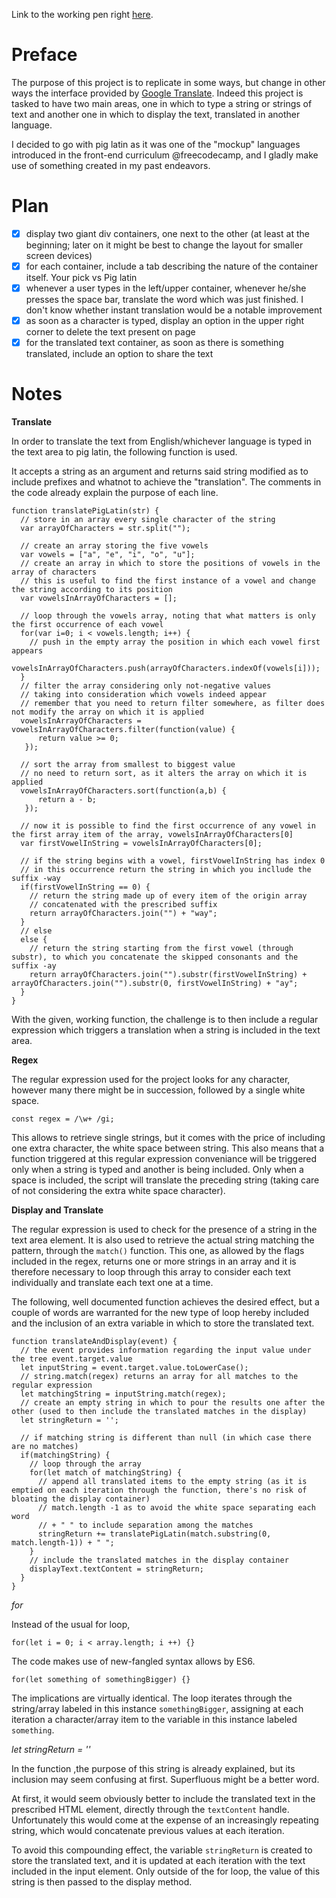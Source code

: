 Link to the working pen right [here](https://codepen.io/borntofrappe/full/VxKgQw/).

# Preface
The purpose of this project is to replicate in some ways, but change in other ways the interface provided by [Google Translate](https://translate.google.com/). Indeed this project is tasked to have two main areas, one in which to type a string or strings of text and another one in which to display the text, translated in another language.

I decided to go with pig latin as it was one of the "mockup" languages introduced in the front-end curriculum @freecodecamp, and I gladly make use of something created in my past endeavors.

# Plan
- [x] display two giant div containers, one next to the other (at least at the beginning; later on it might be best to change the layout for smaller screen devices)
- [x] for each container, include a tab describing the nature of the container itself. Your pick vs Pig latin
- [x] whenever a user types in the left/upper container, whenever he/she presses the space bar, translate the word which was just finished. I don't know whether instant translation would be a notable improvement
- [x] as soon as a character is typed, display an option in the upper right corner to delete the text present on page
- [x] for the translated text container, as soon as there is something translated, include an option to share the text

# Notes 

**Translate**

In order to translate the text from English/whichever language is typed in the text area to pig latin, the following function is used.

It accepts a string as an argument and returns said string modified as to include prefixes and whatnot to achieve the "translation". The comments in the code already explain the purpose of each line.

```JS
function translatePigLatin(str) {
  // store in an array every single character of the string
  var arrayOfCharacters = str.split("");

  // create an array storing the five vowels
  var vowels = ["a", "e", "i", "o", "u"];
  // create an array in which to store the positions of vowels in the array of characters
  // this is useful to find the first instance of a vowel and change the string according to its position
  var vowelsInArrayOfCharacters = [];

  // loop through the vowels array, noting that what matters is only the first occurrence of each vowel
  for(var i=0; i < vowels.length; i++) {
    // push in the empty array the position in which each vowel first appears
    vowelsInArrayOfCharacters.push(arrayOfCharacters.indexOf(vowels[i]));
  }
  // filter the array considering only not-negative values
  // taking into consideration which vowels indeed appear
  // remember that you need to return filter somewhere, as filter does not modify the array on which it is applied
  vowelsInArrayOfCharacters = vowelsInArrayOfCharacters.filter(function(value) {
      return value >= 0;
   });

  // sort the array from smallest to biggest value
  // no need to return sort, as it alters the array on which it is applied
  vowelsInArrayOfCharacters.sort(function(a,b) {
      return a - b;
   });

  // now it is possible to find the first occurrence of any vowel in the first array item of the array, vowelsInArrayOfCharacters[0]
  var firstVowelInString = vowelsInArrayOfCharacters[0];

  // if the string begins with a vowel, firstVowelInString has index 0
  // in this occurrence return the string in which you incllude the suffix -way
  if(firstVowelInString == 0) {
    // return the string made up of every item of the origin array
    // concatenated with the prescribed suffix
    return arrayOfCharacters.join("") + "way";
  }
  // else
  else {
    // return the string starting from the first vowel (through substr), to which you concatenate the skipped consonants and the suffix -ay
    return arrayOfCharacters.join("").substr(firstVowelInString) + arrayOfCharacters.join("").substr(0, firstVowelInString) + "ay";
  }
}
```

With the given, working function, the challenge is to then include a regular expression which triggers a translation when a string is included in the text area.

**Regex**

The regular expression used for the project looks for any character, however many there might be in succession, followed by a single white space.

```JS
const regex = /\w+ /gi;
```

This allows to retrieve single strings, but it comes with the price of including one extra character, the white space between string. This also means that a function triggered at this regular expression conveniance will be triggered only when a string is typed and another is being included. Only when a space is included, the script will translate the preceding string (taking care of not considering the extra white space character).


**Display and Translate**

The regular expression is used to check for the presence of a string in the text area element. It is also used to retrieve the actual string matching the pattern, through the `match()` function. This one, as allowed by the flags included in the regex, returns one or more strings in an array and it is therefore necessary to loop through this array to consider each text individually and translate each text one at a time.

The following, well documented function achieves the desired effect, but a couple of words are warranted for the new type of loop hereby included and the inclusion of an extra variable in which to store the translated text.

```JS
function translateAndDisplay(event) {
  // the event provides information regarding the input value under the tree event.target.value
  let inputString = event.target.value.toLowerCase();
  // string.match(regex) returns an array for all matches to the regular expression
  let matchingString = inputString.match(regex);
  // create an empty string in which to pour the results one after the other (used to then include the translated matches in the display)
  let stringReturn = '';
  
  // if matching string is different than null (in which case there are no matches)
  if(matchingString) {
    // loop through the array 
    for(let match of matchingString) {
      // append all translated items to the empty string (as it is emptied on each iteration through the function, there's no risk of bloating the display container)
      // match.length -1 as to avoid the white space separating each word
      // + " " to include separation among the matches 
      stringReturn += translatePigLatin(match.substring(0, match.length-1)) + " ";
    }
    // include the translated matches in the display container
    displayText.textContent = stringReturn;
  }
}
```

*for*

Instead of the usual for loop, 

```JS
for(let i = 0; i < array.length; i ++) {}
```

The code makes use of new-fangled syntax allows by ES6.

```
for(let something of somethingBigger) {}
```

The implications are virtually identical. The loop iterates through the string/array labeled in this instance `somethingBigger`, assigning at each iteration a character/array item to the variable in this instance labeled `something`.

*let stringReturn = ''*

In the function ,the purpose of this string is already explained, but its inclusion may seem confusing at first. Superfluous might be a better word. 

At first, it would seem obviously better to include the translated text in the prescribed HTML element, directly through the `textContent` handle. Unfortunately this would come at the expense of an increasingly repeating string, which would concatenate previous values at each iteration.

To avoid this compounding effect, the variable `stringReturn` is created to store the translated text, and it is updated at each iteration with the text included in the input element. Only outside of the for loop, the value of this string is then passed to the display method.

